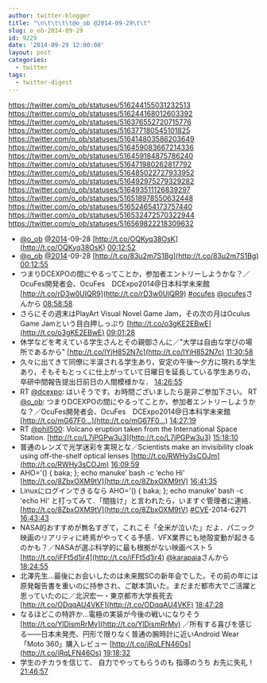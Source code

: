 ```yaml
---
author: twitter-blogger
title: "\n\t\t\t\t@o_ob @2014-09-29\t\t"
slug: o_ob-2014-09-29
id: 9229
date: '2014-09-29 12:00:00'
layout: post
categories:
  - twitter
tags:
  - twitter-digest
---
```


https://twitter.com/o_ob/statuses/516244155031232513 https://twitter.com/o_ob/statuses/516244168012603392 https://twitter.com/o_ob/statuses/516376552720715776 https://twitter.com/o_ob/statuses/516377180545101825 https://twitter.com/o_ob/statuses/516414803586203649 https://twitter.com/o_ob/statuses/516459083667214336 https://twitter.com/o_ob/statuses/516459184875786240 https://twitter.com/o_ob/statuses/516471980262817792 https://twitter.com/o_ob/statuses/516485022727933952 https://twitter.com/o_ob/statuses/516492975279329282 https://twitter.com/o_ob/statuses/516493511126839297 https://twitter.com/o_ob/statuses/516518978550632448 https://twitter.com/o_ob/statuses/516524654173757440 https://twitter.com/o_ob/statuses/516532472570322944 https://twitter.com/o_ob/statuses/516569822218309632  

*   [@o_ob](https://twitter.com/o_ob) [@2014](https://twitter.com/2014)-09-28 [http://t.co/OQKyq38OsK](http://t.co/OQKyq38OsK) [00:12:52](https://twitter.com/o_ob/statuses/516244155031232513)
*   [@o_ob](https://twitter.com/o_ob) [@2014](https://twitter.com/2014)-09-28 [http://t.co/83u2m7S1Bg](http://t.co/83u2m7S1Bg) [00:12:55](https://twitter.com/o_ob/statuses/516244168012603392)
*   つまりDCEXPOの間にやるってことか，参加者エントリーしようかな？／OcuFes開発者会、OcuFes　DCExpo2014@日本科学未来館 [http://t.co/rD3w0UlQR9](http://t.co/rD3w0UlQR9) [#ocufes](https://twitter.com/search?q=%23ocufes&src=hash) [@ocufes](https://twitter.com/ocufes)さんから [08:58:58](https://twitter.com/o_ob/statuses/516376552720715776)
*   さらにその週末はPlayArt Visual Novel Game Jam，その次の月はOculus Game Jamという目白押しっぷり [http://t.co/o3gKE2EBwE](http://t.co/o3gKE2EBwE) [09:01:28](https://twitter.com/o_ob/statuses/516377180545101825)
*   休学などを考えている学生さんとその親御さんに／"大学は自由な学びの場所であるから" [http://t.co/lYjH852N7c](http://t.co/lYjH852N7c) [11:30:58](https://twitter.com/o_ob/statuses/516414803586203649)
*   久々に出てきて同僚に半涙される学生あり，安定の午後～夕方に現れる学生あり，そもそもとっくに仕上がっていて日曜日を延長している学生ありの， 卒研中間報告提出日前日の人間模様かな． [14:26:55](https://twitter.com/o_ob/statuses/516459083667214336)
*   RT [@dcexpo](https://twitter.com/dcexpo): はいそうです。お時間ございましたら是非ご参加下さい。 RT [@o_ob](https://twitter.com/o_ob): つまりDCEXPOの間にやるってことか，参加者エントリーしようかな？／OcuFes開発者会、OcuFes　DCExpo2014@日本科学未来館 [http://t.co/mG67F0…](http://t.co/mG67F0…) [14:27:19](https://twitter.com/o_ob/statuses/516459184875786240)
*   RT [@phil500](https://twitter.com/phil500): Volcano eruption taken from the International Space Station. [http://t.co/L7jPGPw3u3](http://t.co/L7jPGPw3u3) [15:18:10](https://twitter.com/o_ob/statuses/516471980262817792)
*   普通のレンズで光学迷彩を実現とな／Scientists make an invisibility cloak using off-the-shelf optical lenses [http://t.co/RWHy3sCOJm](http://t.co/RWHy3sCOJm) [16:09:59](https://twitter.com/o_ob/statuses/516485022727933952)
*   AHO='() { baka; }; echo manuke’ bash -c ‘echo Hi’ [http://t.co/8ZbxOXM9tV](http://t.co/8ZbxOXM9tV) [16:41:35](https://twitter.com/o_ob/statuses/516492975279329282)
*   Linuxにログインできるなら AHO='() { baka; }; echo manuke' bash -c 'echo Hi' と打ってみて．「間抜け」と言われたら，いますぐ管理者に連絡． [http://t.co/8ZbxOXM9tV](http://t.co/8ZbxOXM9tV) [#CVE](https://twitter.com/search?q=%23CVE&src=hash)-2014-6271 [16:43:43](https://twitter.com/o_ob/statuses/516493511126839297)
*   NASA的おすすめが無名すぎて，これこそ「全米が泣いた」だよ．パニック映画のリアリティに終焉がやってくる予感．VFX業界にも地殻変動が起きるのかも？／NASAが選ぶ科学的に最も根拠がない映画ベスト５ [http://t.co/iFFt5d1jr4](http://t.co/iFFt5d1jr4) [@karapaia](https://twitter.com/karapaia)さんから [18:24:55](https://twitter.com/o_ob/statuses/516518978550632448)
*   北澤先生...最後にお会いしたのは未来館SCの新年会でした。その前の年には原発報告書を重いのに持参され、ご献本頂いた。まだまだ都市大でご活躍と思っていたのに／北沢宏一・東京都市大学長死去 [http://t.co/ODqqAU4VKF](http://t.co/ODqqAU4VKF) [18:47:28](https://twitter.com/o_ob/statuses/516524654173757440)
*   なるほどこの特許か…電極の実装が今後の戦いになりそう [http://t.co/YlDismRrMv](http://t.co/YlDismRrMv) ／所有する喜びを感じる――日本未発売、円形で限りなく普通の腕時計に近いAndroid Wear「Moto 360」購入レビュー [http://t.co/iRqLFN46Os](http://t.co/iRqLFN46Os) [19:18:32](https://twitter.com/o_ob/statuses/516532472570322944)
*   学生のチカラを信じて、 自力でやってもらうのも 指導のうち お先に失礼！ [21:46:57](https://twitter.com/o_ob/statuses/516569822218309632)